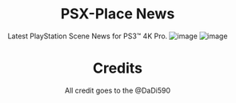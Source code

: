 <div align="center">

# PSX-Place News
Latest PlayStation Scene News for PS3™ 4K Pro.
![image](https://user-images.githubusercontent.com/74815634/159655529-1acaf0c8-5c3a-4ff7-93b2-3364227803b2.png)
![image](https://user-images.githubusercontent.com/74815634/159655554-af371f45-c253-469b-8f61-9ecc9d0347ee.png)

# Credits
All credit goes to the @DaDi590

</div>
